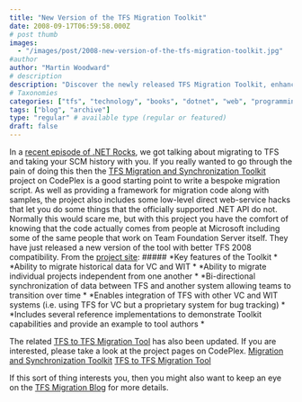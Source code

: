 ```yaml
---
title: "New Version of the TFS Migration Toolkit"
date: 2008-09-17T06:59:58.000Z
# post thumb
images:
  - "/images/post/2008-new-version-of-the-tfs-migration-toolkit.jpg"
#author
author: "Martin Woodward"
# description
description: "Discover the newly released TFS Migration Toolkit, enhancing compatibility and offering robust features for seamless TFS migrations."
# Taxonomies
categories: ["tfs", "technology", "books", "dotnet", "web", "programming", "podcast"]
tags: ["blog", "archive"]
type: "regular" # available type (regular or featured)
draft: false
---
```

[](http://www.codeplex.com/MigrationSyncToolkit) In a [recent episode of .NET Rocks](http://www.dotnetrocks.com/default.aspx?showNum=373), we got talking about migrating to TFS and taking your SCM history with you.  If you really wanted to go through the pain of doing this then the [TFS Migration and Synchronization Toolkit](http://www.codeplex.com/MigrationSyncToolkit) project on CodePlex is a good starting point to write a bespoke migration script.  As well as providing a framework for migration code along with samples, the project also includes some low-level direct web-service hacks that let you do some things that the officially supported .NET API do not.  Normally this would scare me, but with this project you have the comfort of knowing that the code actually comes from people at Microsoft including some of the same people that work on Team Foundation Server itself.  They have just released a new version of the tool with better TFS 2008 compatibility. From the [project site](http://www.codeplex.com/MigrationSyncToolkit):     ##### *Key features of the Toolkit *         *Ability to migrate historical data for VC and WIT *      *Ability to migrate individual projects independent from one another *      *Bi-directional synchronization of data between TFS and another system allowing teams to transition over time *                 *Enables integration of TFS with other VC and WIT systems (i.e. using TFS for VC but a proprietary system for bug tracking) *                  *Includes several reference implementations to demonstrate Toolkit capabilities and provide an example to tool authors *      

The related [TFS to TFS Migration Tool](http://www.codeplex.com/tfstotfsmigration) has also been updated.  If you are interested, please take a look at the project pages on CodePlex.     [Migration and Synchronization Toolkit](http://www.codeplex.com/MigrationSyncToolkit)    [TFS to TFS Migration Tool](http://www.codeplex.com/tfstotfsmigration)   

If this sort of thing interests you, then you might also want to keep an eye on the [TFS Migration Blog](http://blogs.msdn.com/tfs_migration/default.aspx) for more details.